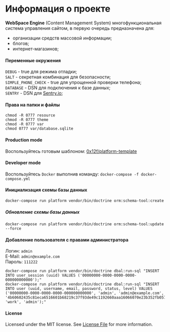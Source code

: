Информация о проекте
====
**WebSpace Engine** (Content Management System) многофункциональная система управления сайтом,
в первую очередь предназначена для:
* организации средств массовой информации;
* блогов;
* интернет-магазинов;

#### Переменные окружения
`DEBUG` - true для режима отладки;  
`SALT` - секретная комбинация для безопасности;  
`SIMPLE_PHONE_CHECK` - true для упрощенной проверки телефона;  
`DATABASE` - DSN для подключения к базе данных;  
`SENTRY` - DSN для [Sentry.io](https://sentry.io);  

#### Права на папки и файлы
```shell script
chmod -R 0777 resource
chmod -R 0777 theme
chmod -R 0777 var
chmod 0777 var/database.sqlite
```

#### Production mode
Воспользуйтесь готовым шаблоном: [0x12f/platform-template](https://github.com/0x12f/platform-template)

#### Developer mode
Воспользуйтесь `Docker` выполнив команду: `docker-compose -f docker-compose.yml`

#### Инициализация схемы базы данных
```shell script
docker-compose run platform vendor/bin/doctrine orm:schema-tool:create
```

##### Обновление схемы базы данных
```shell script
docker-compose run platform vendor/bin/doctrine orm:schema-tool:update --force
```

#### Добавление пользователя с правами администратора
Логин: `admin`  
E-Mail: `admin@example.com`  
Пароль: `111222`

```shell script
docker-compose run platform vendor/bin/doctrine dbal:run-sql "INSERT INTO user_session (uuid) VALUES ('00000000-0000-0000-0000-000000000000');"
docker-compose run platform vendor/bin/doctrine dbal:run-sql "INSERT INTO user (uuid, username, email, password, status, level) VALUES ('00000000-0000-0000-0000-000000000000', 'admin', 'admin@example.com', '4b60602435c81eca6516601b68219c37f93de49c1192660aaa16066070e23b352fb0578b30cb588bb416b5138f03511a809f8b6610d20d90bf72d2a4d9e9548e06cd3eec8ed6', 'work', 'admin');"
```

#### License
Licensed under the MIT license. See [License File](LICENSE.md) for more information.
